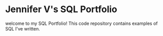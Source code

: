 # Jennifer V's SQL Portfolio
welcome to my SQL Portfolio! This code repository contains examples of SQL I've written.
